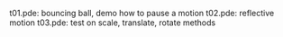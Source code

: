 t01.pde: bouncing ball, demo how to pause a motion
t02.pde: reflective motion
t03.pde: test on scale, translate, rotate methods